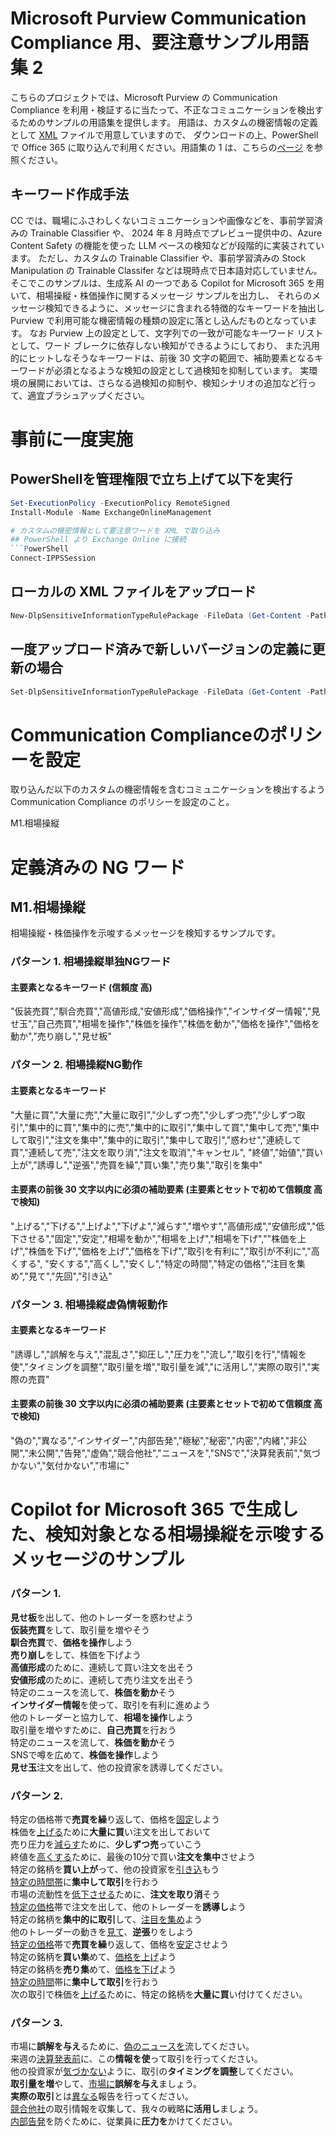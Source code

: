 # Microsoft Purview Communication Compliance 用、要注意サンプル用語集 2
こちらのプロジェクトでは、Microsoft Purview の Communication Compliance を利用・検証するに当たって、不正なコミュニケーションを検出するためのサンプルの用語集を提供します。
用語は、カスタムの機密情報の定義として [XML](https://github.com/YoshihiroIchinose/E5Comp/blob/main/StockManipulationJP.xml) ファイルで用意していますので、
ダウンロードの上、PowerShell で Office 365 に取り込んで利用ください。用語集の 1 は、こちらの[ページ](https://github.com/YoshihiroIchinose/E5Comp/blob/main/CC.md) を参照ください。

## キーワード作成手法
CC では、職場にふさわしくないコミュニケーションや画像などを、事前学習済みの Trainable Classifier や、
2024 年 8 月時点でプレビュー提供中の、Azure Content Safety の機能を使った LLM ベースの検知などが段階的に実装されています。
ただし、カスタムの Trainable Classifier や、事前学習済みの Stock Manipulation の Trainable Classifer などは現時点で日本語対応していません。
そこでこのサンプルは、生成系 AI の一つである Copilot for Microsoft 365 を用いて、相場操縦・株価操作に関するメッセージ サンプルを出力し、
それらのメッセージ検知できるように、メッセージに含まれる特徴的なキーワードを抽出し Purview で利用可能な機密情報の種類の設定に落とし込んだものとなっています。
なお Purview 上の設定として、文字列での一致が可能なキーワード リストとして、ワード ブレークに依存しない検知ができるようにしており、
また汎用的にヒットしなそうなキーワードは、前後 30 文字の範囲で、補助要素となるキーワードが必須となるような検知の設定として過検知を抑制しています。
実環境の展開においては、さらなる過検知の抑制や、検知シナリオの追加など行って、適宜ブラシュアップください。

# 事前に一度実施
## PowerShellを管理権限で立ち上げて以下を実行
```PowerShell
Set-ExecutionPolicy -ExecutionPolicy RemoteSigned
Install-Module -Name ExchangeOnlineManagement

# カスタムの機密情報として要注意ワードを XML で取り込み
## PowerShell より Exchange Online に接続
```PowerShell
Connect-IPPSSession
```
## ローカルの XML ファイルをアップロード
```PowerShell
New-DlpSensitiveInformationTypeRulePackage -FileData (Get-Content -Path "C:\Users\imiki\Desktop\Work\Comp\StockManipulationJP.xml" -Encoding Byte)
```
## 一度アップロード済みで新しいバージョンの定義に更新の場合
```PowerShell
Set-DlpSensitiveInformationTypeRulePackage -FileData (Get-Content -Path "C:\Users\imiki\Desktop\Work\Comp\StockManipulationJP.xml" -Encoding Byte)
```
# Communication Complianceのポリシーを設定
取り込んだ以下のカスタムの機密情報を含むコミュニケーションを検出するよう Communication Compliance のポリシーを設定のこと。

M1.相場操縦

# 定義済みの NG ワード
## M1.相場操縦
相場操縦・株価操作を示唆するメッセージを検知するサンプルです。
### パターン 1. 相場操縦単独NGワード
#### 主要素となるキーワード (信頼度 高)
"仮装売買","馴合売買","高値形成,"安値形成","価格操作","インサイダー情報","見せ玉","自己売買","相場を操作","株価を操作","株価を動か","価格を操作","価格を動か","売り崩し","見せ板"

### パターン 2. 相場操縦NG動作
#### 主要素となるキーワード
"大量に買","大量に売","大量に取引","少しずつ売","少しずつ売","少しずつ取引","集中的に買","集中的に売","集中的に取引","集中して買","集中して売","集中して取引","注文を集中","集中的に取引","集中して取引","惑わせ","連続して買","連続して売","注文を取り消","注文を取消","キャンセル",
"終値","始値","買い上が","誘導し","逆張","売買を繰","買い集","売り集","取引を集中"
#### 主要素の前後 30 文字以内に必須の補助要素 (主要素とセットで初めて信頼度 高で検知) 
"上げる","下げる","上げよ","下げよ","減らす","増やす","高値形成","安値形成","低下させる","固定","安定","相場を動か","相場を上げ","相場を下げ",""株価を上げ","株価を下げ","価格を上げ","価格を下げ","取引を有利に","取引が不利に","高くする",
"安くする","高くし","安くし","特定の時間","特定の価格","注目を集め","見て","先回","引き込"

### パターン 3. 相場操縦虚偽情報動作
#### 主要素となるキーワード
"誘導し","誤解を与え","混乱さ","抑圧し","圧力を","流し","取引を行","情報を使","タイミングを調整","取引量を増","取引量を減","に活用し","実際の取引","実際の売買"

#### 主要素の前後 30 文字以内に必須の補助要素 (主要素とセットで初めて信頼度 高で検知) 
"偽の","異なる","インサイダー","内部告発","極秘","秘密","内密","内緒","非公開","未公開","告発","虚偽","競合他社","ニュースを","SNSで","決算発表前","気づかない","気付かない","市場に"

# Copilot for Microsoft 365 で生成した、検知対象となる相場操縦を示唆するメッセージのサンプル
### パターン 1. 
**見せ板**を出して、他のトレーダーを惑わせよう   
**仮装売買**をして、取引量を増やそう   
**馴合売買**で、**価格を操作**しよう   
**売り崩し**をして、株価を下げよう   
**高値形成**のために、連続して買い注文を出そう   
**安値形成**のために、連続して売り注文を出そう   
特定のニュースを流して、**株価を動か**そう   
**インサイダー情報**を使って、取引を有利に進めよう   
他のトレーダーと協力して、**相場を操作**しよう   
取引量を増やすために、**自己売買**を行おう   
特定のニュースを流して、**株価を動か**そう   
SNSで噂を広めて、**株価を操作**しよう   
**見せ玉**注文を出して、他の投資家を誘導してください。   

### パターン 2. 
特定の価格帯で**売買を繰**り返して、価格を<ins>固定</ins>しよう   
株価を<ins>上げる</ins>ために**大量に買**い注文を出しておいて   
売り圧力を<ins>減らす</ins>ために、**少しずつ売**っていこう   
終値を<ins>高くする</ins>ために、最後の10分で買い**注文を集中**させよう   
特定の銘柄を**買い上が**って、他の投資家を<ins>引き込</ins>もう   
<ins>特定の時間帯</ins>に**集中して取引**を行おう   
市場の流動性を<ins>低下させる</ins>ために、**注文を取り消**そう   
<ins>特定の価格</ins>帯で注文を出して、他のトレーダーを**誘導し**よう   
特定の銘柄を**集中的に取引**して、<ins>注目を集め</ins>よう   
他のトレーダーの動きを<ins>見て</ins>、**逆張**りをしよう   
<ins>特定の価格</ins>帯で**売買を繰**り返して、価格を<ins>安定</ins>させよう   
特定の銘柄を**買い集**めて、<ins>価格を上げ</ins>よう   
特定の銘柄を**売り集**めて、<ins>価格を下げ</ins>よう   
<ins>特定の時間</ins>帯に**集中して取引**を行おう   
次の取引で株価を<ins>上げる</ins>ために、特定の銘柄を**大量に買**い付けてください。   

### パターン 3.
市場に**誤解を与え**るために、<ins>偽の</ins><ins>ニュースを</ins>流してください。   
来週の<ins>決算発表前</ins>に、この**情報を使**って取引を行ってください。   
他の投資家が<ins>気づかない</ins>ように、取引の**タイミングを調整**してください。   
**取引量を増**やして、<ins>市場に</ins>**誤解を与え**ましょう。   
**実際の取引**とは<ins>異なる</ins>報告を行ってください。   
<ins>競合他社</ins>の取引情報を収集して、我々の戦略**に活用し**ましょう。   
<ins>内部告発</ins>を防ぐために、従業員に**圧力を**かけてください。   

